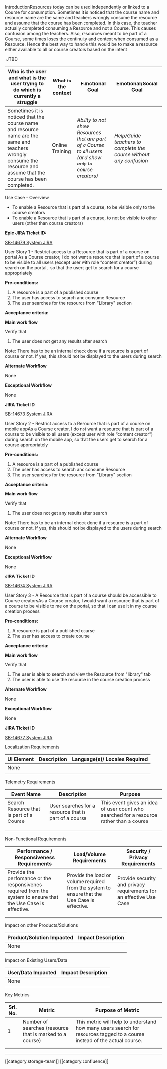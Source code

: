 



IntroductionResources today can be used independently or linked to a Course for consumption. Sometimes it is noticed that the course name and resource name are the same and teachers wrongly consume the resource and assume that the course has been completed. In this case, the teacher actually completed consuming a Resource and not a Course. This causes confusion among the teachers. Also, resources meant to be part of a Course, some times loses the continuity and context when consumed as a Resource. Hence the best way to handle this would be to make a resource either available to all or course creators based on the intent

 JTBD

|  **Who is the user and what is the user trying to do which is currently a struggle**  |  **What is the context**  |  **Functional Goal**  |  **Emotional/Social Goal**  | 
|  --- |  --- |  --- |  --- | 
| Sometimes it is noticed that the course name and resource name are the same and teachers wrongly consume the resource and assume that the course has been completed. | Online Training |  _Ability to not show Resources that are part of a Course to all users (and show only to course creators)_  |  _Help/Guide teachers to complete the course without any confusion_  | 



Use Case - Overview
* To enable a Resource that is part of a course, to be visible only to the course creators
* To enable a Resource that is part of a course, to not be visible to other users (other than course creators)

 **Epic JIRA Ticket ID:** 

[SB-14679 System JIRA](https:///browse/SB-14679)



User Story 1 - Restrict access to a Resource that is part of a course on portal As a Course creator, I do not want a resource that is part of a course to be visible to all users (except user with role “content creator”) during search on the portal,  so that the users get to search for a course appropriately

 **Pre-conditions:** 


1. A resource is a part of a published course
1. The user has access to search and consume Resource
1. The user searches for the resource from "Library" section

 **Acceptance criteria:** 

 **Main work flow** 

Verify that 


1. The user does not get any results after search

Note: There has to be an internal check done if a resource is a part of course or not. If yes, this should not be displayed to the users during search

 **Alternate Workflow** 

None

 **Exceptional Workflow** 

None       

 **JIRA Ticket ID** 

[SB-14673 System JIRA](https:///browse/SB-14673)



User Story 2 - Restrict access to a Resource that is part of a course on mobile appAs a Course creator, I do not want a resource that is part of a course to be visible to all users (except user with role “content creator”) during search on the mobile app, so that the users get to search for a course appropriately

 **Pre-conditions:** 


1. A resource is a part of a published course
1. The user has access to search and consume Resource
1. The user searches for the resource from "Library" section

 **Acceptance criteria:** 

 **Main work flow** 

Verify that 


1. The user does not get any results after search

Note: There has to be an internal check done if a resource is a part of course or not. If yes, this should not be displayed to the users during search

 **Alternate Workflow** 

None

 **Exceptional Workflow** 

None       

 **JIRA Ticket ID** 

[SB-14674 System JIRA](https:///browse/SB-14674)



User Story 3 - A Resource that is part of a course should be accessible to Course creatorsAs a Course creator, I would want a resource that is part of a course to be visible to me on the portal, so that i can use it in my course creation process

 **Pre-conditions:** 


1. A resource is part of a published course
1. The user has access to create course

 **Acceptance criteria:** 

 **Main work flow** 

Verify that 


1. The user is able to search and view the Resource from "library" tab
1. The user is able to use the resource in the course creation process

 **Alternate Workflow** 

None

 **Exceptional Workflow** 

None       

 **JIRA Ticket ID** 

[SB-14677 System JIRA](https:///browse/SB-14677)



Localization Requirements

| UI Element | Description | Language(s)/ Locales Required | 
|  --- |  --- |  --- | 
| None |  |  | 
|  |  |  | 



Telemetry Requirements

| Event Name | Description | Purpose | 
|  --- |  --- |  --- | 
| Search Resource that is part of a Course  | User searches for a resource that is part of a course | This event gives an idea of user count who searched for a resource rather than a course | 
|  |  |  | 
|  |  |  | 
|  |  |  | 



Non-Functional Requirements

| Performance / Responsiveness Requirements | Load/Volume Requirements | Security / Privacy Requirements | 
|  --- |  --- |  --- | 
| Provide the perfomance or the responsivenes required from the system to ensure that the Use Case is effective.  | Provide the load or volume required from the system to ensure that the Use Case is effective. | Provide security and privacy requirements for an effective Use Case  | 
|  |  |  | 
|  |  |  | 



Impact on other Products/Solutions

| Product/Solution Impacted | Impact Description | 
|  --- |  --- | 
| None |  | 
|  |  | 



Impact on Existing Users/Data 

| User/Data Impacted | Impact Description | 
|  --- |  --- | 
| None |  | 
|  |  | 



Key Metrics

| Srl. No. | Metric | Purpose of Metric | 
|  --- |  --- |  --- | 
| 1 | Number of searches (resource that is marked to a course) | This metric will help to understand how many users search for resources tagged to a course instead of the actual course.  | 
|  |  |  | 
|  |  |  | 





*****

[[category.storage-team]] 
[[category.confluence]] 
